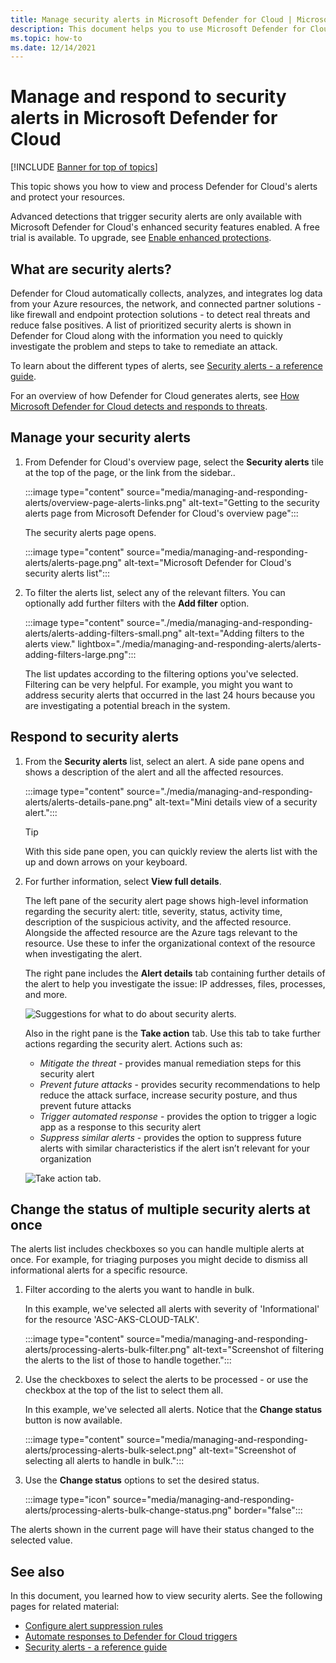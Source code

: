 ```yaml
---
title: Manage security alerts in Microsoft Defender for Cloud | Microsoft Docs
description: This document helps you to use Microsoft Defender for Cloud capabilities to manage and respond to security alerts.
ms.topic: how-to
ms.date: 12/14/2021
---
```

# Manage and respond to security alerts in Microsoft Defender for Cloud

[!INCLUDE [Banner for top of topics](./includes/banner.md)]

This topic shows you how to view and process Defender for Cloud's alerts and protect your resources.

Advanced detections that trigger security alerts are only available with Microsoft Defender for Cloud's enhanced security features enabled. A free trial is available. To upgrade, see [Enable enhanced protections](enable-enhanced-security.md).

## What are security alerts?
Defender for Cloud automatically collects, analyzes, and integrates log data from your Azure resources, the network, and connected partner solutions - like firewall and endpoint protection solutions - to detect real threats and reduce false positives. A list of prioritized security alerts is shown in Defender for Cloud along with the information you need to quickly investigate the problem and steps to take to remediate an attack.

To learn about the different types of alerts, see [Security alerts - a reference guide](alerts-reference.md).

For an overview of how Defender for Cloud generates alerts, see [How Microsoft Defender for Cloud detects and responds to threats](alerts-overview.md).


## Manage your security alerts

1. From Defender for Cloud's overview page, select the **Security alerts** tile at the top of the page, or the link from the sidebar..

    :::image type="content" source="media/managing-and-responding-alerts/overview-page-alerts-links.png" alt-text="Getting to the security alerts page from Microsoft Defender for Cloud's overview page":::

    The security alerts page opens.

    :::image type="content" source="media/managing-and-responding-alerts/alerts-page.png" alt-text="Microsoft Defender for Cloud's security alerts list":::

1. To filter the alerts list, select any of the relevant filters. You can optionally add further filters with the **Add filter** option.

    :::image type="content" source="./media/managing-and-responding-alerts/alerts-adding-filters-small.png" alt-text="Adding filters to the alerts view." lightbox="./media/managing-and-responding-alerts/alerts-adding-filters-large.png":::

    The list updates according to the filtering options you've selected. Filtering can be very helpful. For example, you might you want to address security alerts that occurred in the last 24 hours because you are investigating a potential breach in the system.


## Respond to security alerts

1. From the **Security alerts** list, select an alert. A side pane opens and shows a description of the alert and all the affected resources. 

    :::image type="content" source="./media/managing-and-responding-alerts/alerts-details-pane.png" alt-text="Mini details view of a security alert.":::

    > [!TIP]
    > With this side pane open, you can quickly review the alerts list with the up and down arrows on your keyboard.

1. For further information, select **View full details**.

    The left pane of the security alert page shows high-level information regarding the security alert: title, severity, status, activity time, description of the suspicious activity, and the affected resource. Alongside the affected resource are the Azure tags relevant to the resource. Use these to infer the organizational context of the resource when investigating the alert.

    The right pane includes the **Alert details** tab containing further details of the alert to help you investigate the issue: IP addresses, files, processes, and more.
     
    ![Suggestions for what to do about security alerts.](./media/managing-and-responding-alerts/security-center-alert-remediate.png)

    Also in the right pane is the **Take action** tab. Use this tab to take further actions regarding the security alert. Actions such as:
    - *Mitigate the threat* - provides manual remediation steps for this security alert
    - *Prevent future attacks* - provides security recommendations to help reduce the attack surface, increase security posture, and thus prevent future attacks
    - *Trigger automated response* - provides the option to trigger a logic app as a response to this security alert
    - *Suppress similar alerts* - provides the option to suppress future alerts with similar characteristics if the alert isn’t relevant for your organization

    ![Take action tab.](./media/managing-and-responding-alerts/alert-take-action.png)

## Change the status of multiple security alerts at once

The alerts list includes checkboxes so you can handle multiple alerts at once. For example, for triaging purposes you might decide to dismiss all informational alerts for a specific resource.

1. Filter according to the alerts you want to handle in bulk.

    In this example, we've selected all alerts with severity of 'Informational' for the resource 'ASC-AKS-CLOUD-TALK'. 

    :::image type="content" source="media/managing-and-responding-alerts/processing-alerts-bulk-filter.png" alt-text="Screenshot of filtering the alerts to the list of those to handle together.":::

1. Use the checkboxes to select the alerts to be processed - or use the checkbox at the top of the list to select them all. 

    In this example, we've selected all alerts. Notice that the **Change status** button is now available. 

    :::image type="content" source="media/managing-and-responding-alerts/processing-alerts-bulk-select.png" alt-text="Screenshot of selecting all alerts to handle in bulk.":::

1. Use the **Change status** options to set the desired status.

    :::image type="icon" source="media/managing-and-responding-alerts/processing-alerts-bulk-change-status.png" border="false":::

The alerts shown in the current page will have their status changed to the selected value. 
 

## See also

In this document, you learned how to view security alerts. See the following pages for related material:

- [Configure alert suppression rules](alerts-suppression-rules.md)
- [Automate responses to Defender for Cloud triggers](workflow-automation.md)
- [Security alerts - a reference guide](alerts-reference.md)
